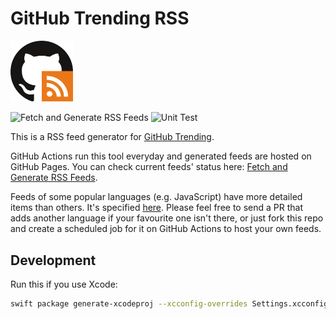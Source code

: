 # GitHub Trending RSS

<img alt="logo image" src="./static/img/logo.svg" width="100">

![Fetch and Generate RSS Feeds](https://github.com/mshibanami/GitHubTrendingRSS/workflows/Fetch%20and%20Generate%20RSS%20Feeds/badge.svg?event=schedule)
![Unit Test](https://github.com/mshibanami/GitHubTrendingRSS/workflows/Unit%20Test/badge.svg)

This is a RSS feed generator for [GitHub Trending](https://github.com/trending).

GitHub Actions run this tool everyday and generated feeds are hosted on GitHub Pages. You can check current feeds' status here: [Fetch and Generate RSS Feeds](https://github.com/mshibanami/GitHubTrendingRSS/actions?query=workflow%3A%22Fetch+and+Generate+RSS+Feeds%22).

Feeds of some popular languages (e.g. JavaScript) have more detailed items than others. It's specified [here](https://github.com/mshibanami/GitHubTrendingRSS/blob/ea64981/Sources/GitHubTrendingRSSKit/Const.swift#L31). Please feel free to send a PR that adds another language if your favourite one isn't there, or just fork this repo and create a scheduled job for it on GitHub Actions to host your own feeds.

## Development

Run this if you use Xcode:

```sh
swift package generate-xcodeproj --xcconfig-overrides Settings.xcconfig
```
